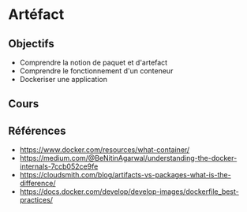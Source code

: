 # Artéfact

## Objectifs

- Comprendre la notion de paquet et d'artefact
- Comprendre le fonctionnement d'un conteneur
- Dockeriser une application

## Cours

<Reaveal id="artifact" />

## Références

- https://www.docker.com/resources/what-container/
- https://medium.com/@BeNitinAgarwal/understanding-the-docker-internals-7ccb052ce9fe
- https://cloudsmith.com/blog/artifacts-vs-packages-what-is-the-difference/
- https://docs.docker.com/develop/develop-images/dockerfile_best-practices/

